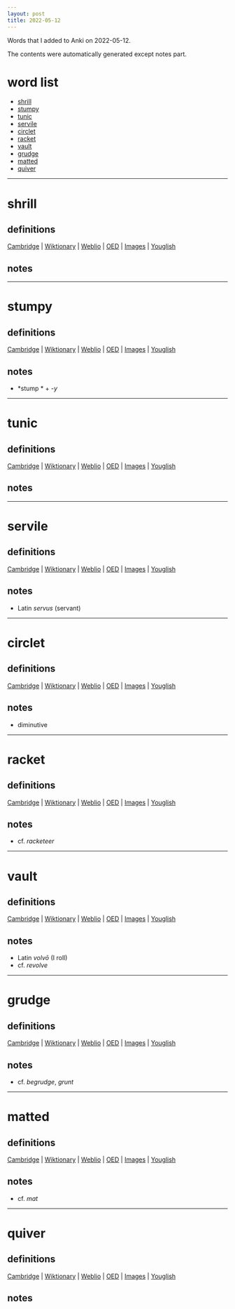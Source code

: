 ```yaml
---
layout: post
title: 2022-05-12
---
```


Words that I added to Anki on 2022-05-12.

The contents were automatically generated except notes part.
# word list
- [shrill](#shrill)
- [stumpy](#stumpy)
- [tunic](#tunic)
- [servile](#servile)
- [circlet](#circlet)
- [racket](#racket)
- [vault](#vault)
- [grudge](#grudge)
- [matted](#matted)
- [quiver](#quiver)

---

# shrill
## definitions
[Cambridge](https://dictionary.cambridge.org/us/dictionary/english/shrill)
|
[Wiktionary](https://en.wiktionary.org/wiki/shrill#English)
|
[Weblio](https://ejje.weblio.jp/content_find?query=shrill&searchType=exact)
|
[OED](https://www.oed.com/search?q=shrill)
|
[Images](https://www.google.com/search?tbm=isch&q=shrill)
|
[Youglish](https://youglish.com/pronounce/shrill/english/us)

## notes

---

# stumpy
## definitions
[Cambridge](https://dictionary.cambridge.org/us/dictionary/english/stumpy)
|
[Wiktionary](https://en.wiktionary.org/wiki/stumpy#English)
|
[Weblio](https://ejje.weblio.jp/content_find?query=stumpy&searchType=exact)
|
[OED](https://www.oed.com/search?q=stumpy)
|
[Images](https://www.google.com/search?tbm=isch&q=stumpy)
|
[Youglish](https://youglish.com/pronounce/stumpy/english/us)

## notes
- *stump * + *-y*

---

# tunic
## definitions
[Cambridge](https://dictionary.cambridge.org/us/dictionary/english/tunic)
|
[Wiktionary](https://en.wiktionary.org/wiki/tunic#English)
|
[Weblio](https://ejje.weblio.jp/content_find?query=tunic&searchType=exact)
|
[OED](https://www.oed.com/search?q=tunic)
|
[Images](https://www.google.com/search?tbm=isch&q=tunic)
|
[Youglish](https://youglish.com/pronounce/tunic/english/us)

## notes

---

# servile
## definitions
[Cambridge](https://dictionary.cambridge.org/us/dictionary/english/servile)
|
[Wiktionary](https://en.wiktionary.org/wiki/servile#English)
|
[Weblio](https://ejje.weblio.jp/content_find?query=servile&searchType=exact)
|
[OED](https://www.oed.com/search?q=servile)
|
[Images](https://www.google.com/search?tbm=isch&q=servile)
|
[Youglish](https://youglish.com/pronounce/servile/english/us)

## notes
- Latin *servus* (servant)

---

# circlet
## definitions
[Cambridge](https://dictionary.cambridge.org/us/dictionary/english/circlet)
|
[Wiktionary](https://en.wiktionary.org/wiki/circlet#English)
|
[Weblio](https://ejje.weblio.jp/content_find?query=circlet&searchType=exact)
|
[OED](https://www.oed.com/search?q=circlet)
|
[Images](https://www.google.com/search?tbm=isch&q=circlet)
|
[Youglish](https://youglish.com/pronounce/circlet/english/us)

## notes
- diminutive

---

# racket
## definitions
[Cambridge](https://dictionary.cambridge.org/us/dictionary/english/racket)
|
[Wiktionary](https://en.wiktionary.org/wiki/racket#English)
|
[Weblio](https://ejje.weblio.jp/content_find?query=racket&searchType=exact)
|
[OED](https://www.oed.com/search?q=racket)
|
[Images](https://www.google.com/search?tbm=isch&q=racket)
|
[Youglish](https://youglish.com/pronounce/racket/english/us)

## notes
- cf. *racketeer*

---

# vault
## definitions
[Cambridge](https://dictionary.cambridge.org/us/dictionary/english/vault)
|
[Wiktionary](https://en.wiktionary.org/wiki/vault#English)
|
[Weblio](https://ejje.weblio.jp/content_find?query=vault&searchType=exact)
|
[OED](https://www.oed.com/search?q=vault)
|
[Images](https://www.google.com/search?tbm=isch&q=vault)
|
[Youglish](https://youglish.com/pronounce/vault/english/us)

## notes
- Latin *volvō* (I roll)
- cf. *revolve*

---

# grudge
## definitions
[Cambridge](https://dictionary.cambridge.org/us/dictionary/english/grudge)
|
[Wiktionary](https://en.wiktionary.org/wiki/grudge#English)
|
[Weblio](https://ejje.weblio.jp/content_find?query=grudge&searchType=exact)
|
[OED](https://www.oed.com/search?q=grudge)
|
[Images](https://www.google.com/search?tbm=isch&q=grudge)
|
[Youglish](https://youglish.com/pronounce/grudge/english/us)

## notes
- cf. *begrudge*, *grunt*

---

# matted
## definitions
[Cambridge](https://dictionary.cambridge.org/us/dictionary/english/matted)
|
[Wiktionary](https://en.wiktionary.org/wiki/matted#English)
|
[Weblio](https://ejje.weblio.jp/content_find?query=matted&searchType=exact)
|
[OED](https://www.oed.com/search?q=matted)
|
[Images](https://www.google.com/search?tbm=isch&q=matted)
|
[Youglish](https://youglish.com/pronounce/matted/english/us)

## notes
- cf. *mat*

---

# quiver
## definitions
[Cambridge](https://dictionary.cambridge.org/us/dictionary/english/quiver)
|
[Wiktionary](https://en.wiktionary.org/wiki/quiver#English)
|
[Weblio](https://ejje.weblio.jp/content_find?query=quiver&searchType=exact)
|
[OED](https://www.oed.com/search?q=quiver)
|
[Images](https://www.google.com/search?tbm=isch&q=quiver)
|
[Youglish](https://youglish.com/pronounce/quiver/english/us)

## notes

